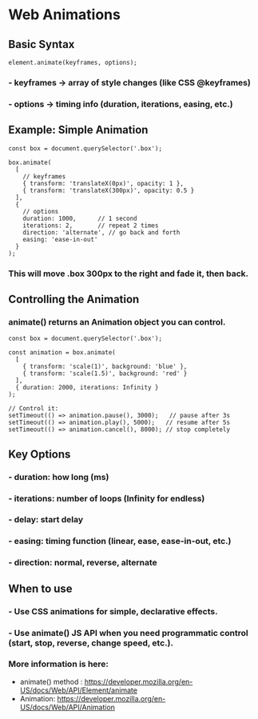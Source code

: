 # Web Animations

## Basic Syntax
```
element.animate(keyframes, options);
```
### - keyframes → array of style changes (like CSS @keyframes)
### - options → timing info (duration, iterations, easing, etc.)

## Example: Simple Animation
```
const box = document.querySelector('.box');

box.animate(
  [
    // keyframes
    { transform: 'translateX(0px)', opacity: 1 },
    { transform: 'translateX(300px)', opacity: 0.5 }
  ],
  {
    // options
    duration: 1000,      // 1 second
    iterations: 2,       // repeat 2 times
    direction: 'alternate', // go back and forth
    easing: 'ease-in-out'
  }
);
```
### This will move .box 300px to the right and fade it, then back.

## Controlling the Animation
### animate() returns an Animation object you can control.
```
const box = document.querySelector('.box');

const animation = box.animate(
  [
    { transform: 'scale(1)', background: 'blue' },
    { transform: 'scale(1.5)', background: 'red' }
  ],
  { duration: 2000, iterations: Infinity }
);

// Control it:
setTimeout(() => animation.pause(), 3000);   // pause after 3s
setTimeout(() => animation.play(), 5000);   // resume after 5s
setTimeout(() => animation.cancel(), 8000); // stop completely
```

## Key Options

### - duration: how long (ms)
### - iterations: number of loops (Infinity for endless)
### - delay: start delay
### - easing: timing function (linear, ease, ease-in-out, etc.)
### - direction: normal, reverse, alternate

## When to use
### - Use CSS animations for simple, declarative effects.
### - Use animate() JS API when you need programmatic control (start, stop, reverse, change speed, etc.).

### More information is here:
 - animate() method : https://developer.mozilla.org/en-US/docs/Web/API/Element/animate
 - Animation: https://developer.mozilla.org/en-US/docs/Web/API/Animation
